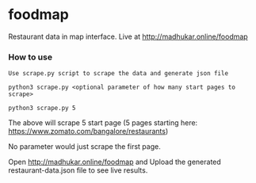# foodmap
Restaurant data in map interface. Live at http://madhukar.online/foodmap

### How to use
    Use scrape.py script to scrape the data and generate json file

    python3 scrape.py <optional parameter of how many start pages to scrape>

    python3 scrape.py 5 
The above will scrape 5 start page (5 pages starting here: https://www.zomato.com/bangalore/restaurants) 

No parameter would just scrape the first page.

Open http://madhukar.online/foodmap and Upload the generated restaurant-data.json file to see live results.

